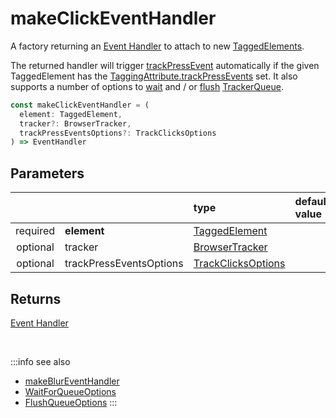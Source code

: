 # makeClickEventHandler

A factory returning an [Event Handler](https://developer.mozilla.org/en-US/docs/Web/Events/Event_handlers) to attach to new [TaggedElements](/tracking/api-reference/definitions/TaggedElement.md).

The returned handler will trigger [trackPressEvent](/tracking/api-reference/eventTrackers/trackPressEvent.md) automatically if the given TaggedElement has the [TaggingAttribute.trackPressEvents](/tracking/api-reference/definitions/TaggingAttribute.md#taggingattributetrackclicks) set.
It also supports a number of options to [wait](/tracking/api-reference/definitions/WaitForQueueOptions.md) and / or [flush](/tracking/api-reference/definitions/FlushQueueOptions.md) [TrackerQueue](/tracking/api-reference/core/TrackerQueue.md). 

```typescript
const makeClickEventHandler = (
  element: TaggedElement,
  tracker?: BrowserTracker,
  trackPressEventsOptions?: TrackClicksOptions
) => EventHandler
```

## Parameters
|          |                    | type                                                                            | default value
| :-:      | :--                | :--                                                                             | :--           
| required | **element**        | [TaggedElement](/tracking/api-reference/definitions/TaggedElement.md)           |
| optional | tracker            | [BrowserTracker](/tracking/api-reference/general/BrowserTracker.md)             |
| optional | trackPressEventsOptions | [TrackClicksOptions](/tracking/api-reference/definitions/TrackClicksOptions.md) |

## Returns
[Event Handler](https://developer.mozilla.org/en-US/docs/Web/Events/Event_handlers)

<br />

:::info see also
- [makeBlurEventHandler](/tracking/api-reference/mutationObserver/makeBlurEventHandler.md)
- [WaitForQueueOptions](/tracking/api-reference/definitions/WaitForQueueOptions.md)
- [FlushQueueOptions](/tracking/api-reference/definitions/FlushQueueOptions.md)
:::
